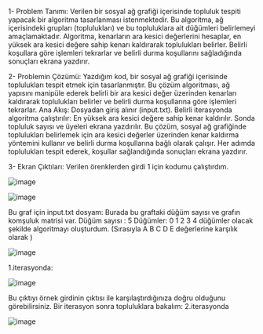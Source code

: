 1-	Problem Tanımı:
Verilen bir sosyal ağ grafiği içerisinde topluluk tespiti yapacak bir algoritma tasarlanması istenmektedir. Bu algoritma, ağ içerisindeki grupları (toplulukları) ve bu topluluklara ait düğümleri belirlemeyi amaçlamaktadır.
Algoritma, kenarların ara kesici değerlerini hesaplar, en yüksek ara kesici değere sahip kenarı kaldırarak toplulukları belirler. Belirli koşullara göre işlemleri tekrarlar ve belirli durma koşullarını sağladığında sonuçları ekrana yazdırır.

2-	Problemin Çözümü:
Yazdığım kod, bir sosyal ağ grafiği içerisinde toplulukları tespit etmek için tasarlanmıştır. Bu çözüm algoritması, ağ yapısını manipüle ederek belirli bir ara kesici değer üzerinden kenarları kaldırarak toplulukları belirler ve belirli durma koşullarına göre işlemleri tekrarlar.
Ana Akış:
Dosyadan giriş alınır (input.txt).
Belirli iterasyonda algoritma çalıştırılır:
En yüksek ara kesici değere sahip kenar kaldırılır.
Sonda topluluk sayısı ve üyeleri ekrana yazdırılır.
Bu çözüm, sosyal ağ grafiğinde toplulukları belirlemek için ara kesici değerler üzerinden kenar kaldırma yöntemini kullanır ve belirli durma koşullarına bağlı olarak çalışır. Her adımda toplulukları tespit ederek, koşullar sağlandığında sonuçları ekrana yazdırır.

3-	Ekran Çıktıları:
Verilen örenklerden girdi 1 için kodumu çalıştırdım.

![image](https://github.com/Sevda-Karahan/Algorithm-Analysis/assets/116480291/32f674db-a18f-4780-a5a8-8def74464829)

![image](https://github.com/Sevda-Karahan/Algorithm-Analysis/assets/116480291/329d2607-95f9-46b4-aefa-1cf2c548d094)

Bu graf için input.txt dosyam: Burada bu graftaki düğüm sayısı ve grafın komşuluk matrisi var.
Düğüm sayısı : 5
Düğümler: 0 1 2 3 4 düğümler olacak şekilde algoritmayı oluşturdum. (Sırasıyla A B C D E değerlerine karşılık olarak )

![image](https://github.com/Sevda-Karahan/Algorithm-Analysis/assets/116480291/5a7f7785-8b38-4a91-89e8-8c5d6d7dc65b)

1.iterasyonda:

![image](https://github.com/Sevda-Karahan/Algorithm-Analysis/assets/116480291/356dbe0c-9922-4aa7-a83f-deae69d47735)

Bu çıktıyı örnek girdinin çıktısı ile karşılaştırdığınıza doğru olduğunu görebilirsiniz. 
Bir iterasyon sonra topluluklara bakalım:
2.iterasyonda

![image](https://github.com/Sevda-Karahan/Algorithm-Analysis/assets/116480291/1df2d178-c3e7-45a8-8041-f2065d079277)
